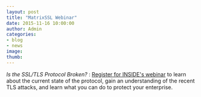 ```yaml
---
layout: post
title: "MatrixSSL Webinar"
date: 2015-11-16 10:00:00
author: Admin
categories:
- blog
- news
image:
thumb:
---
```


*Is the SSL/TLS Protocol Broken?*
: [Register for INSIDE's webinar](http://www.insidesecure.com/internet-of-things-recorded-emea-webinar-registration) to learn about the current state of the protocol, gain an understanding of the recent TLS attacks, and learn what you can do to protect your enterprise.

